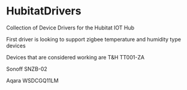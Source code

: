 # HubitatDrivers
Collection of Device Drivers for the Hubitat IOT Hub

First driver is looking to support zigbee temperature and humidity type devices

Devices that are considered working are
T&H TT001-ZA

Sonoff SNZB-02

Aqara WSDCGQ11LM
